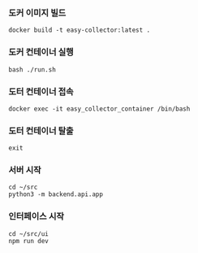 ### 도커 이미지 빌드

```
docker build -t easy-collector:latest .
```

### 도커 컨테이너 실행

```
bash ./run.sh
```


### 도터 컨테이너 접속

```
docker exec -it easy_collector_container /bin/bash
```


### 도터 컨테이너 탈출

```
exit
```

### 서버 시작
```
cd ~/src
python3 -m backend.api.app
```

### 인터페이스 시작
```
cd ~/src/ui
npm run dev
```
